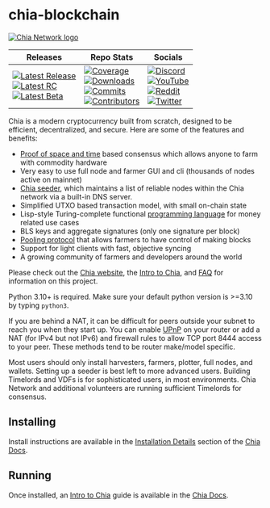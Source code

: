 # chia-blockchain

[![Chia Network logo][logo-chia]][link-chia]

| Releases                                                                                                                                        | Repo Stats                                                                                                                                                                                                           | Socials                                                                                                                                                                                   |
| ----------------------------------------------------------------------------------------------------------------------------------------------- | -------------------------------------------------------------------------------------------------------------------------------------------------------------------------------------------------------------------- | ----------------------------------------------------------------------------------------------------------------------------------------------------------------------------------------- |
| [![Latest Release][badge-release]][link-latest] <br /> [![Latest RC][badge-rc]][link-release] <br /> [![Latest Beta][badge-beta]][link-release] | [![Coverage][badge-coverage]][link-coverage] <br /> [![Downloads][badge-downloads]][link-downloads] <br /> [![Commits][badge-commits]][link-commits] <br /> [![Contributors][badge-contributors]][link-contributors] | [![Discord][badge-discord]][link-discord] <br /> [![YouTube][badge-youtube]][link-youtube] <br /> [![Reddit][badge-reddit]][link-reddit] <br /> [![Twitter][badge-twitter]][link-twitter] |

Chia is a modern cryptocurrency built from scratch, designed to be efficient, decentralized, and secure. Here are some of the features and benefits:

- [Proof of space and time][link-consensus] based consensus which allows anyone to farm with commodity hardware
- Very easy to use full node and farmer GUI and cli (thousands of nodes active on mainnet)
- [Chia seeder][link-seeder], which maintains a list of reliable nodes within the Chia network via a built-in DNS server.
- Simplified UTXO based transaction model, with small on-chain state
- Lisp-style Turing-complete functional [programming language][link-chialisp] for money related use cases
- BLS keys and aggregate signatures (only one signature per block)
- [Pooling protocol][link-pool] that allows farmers to have control of making blocks
- Support for light clients with fast, objective syncing
- A growing community of farmers and developers around the world

Please check out the [Chia website][link-chia], the [Intro to Chia][link-intro], and [FAQ][link-faq] for information on this project.

Python 3.10+ is required. Make sure your default python version is >=3.10 by typing `python3`.

If you are behind a NAT, it can be difficult for peers outside your subnet to reach you when they start up. You can enable [UPnP][link-upnp]
on your router or add a NAT (for IPv4 but not IPv6) and firewall rules to allow TCP port 8444 access to your peer.
These methods tend to be router make/model specific.

Most users should only install harvesters, farmers, plotter, full nodes, and wallets.
Setting up a seeder is best left to more advanced users.
Building Timelords and VDFs is for sophisticated users, in most environments.
Chia Network and additional volunteers are running sufficient Timelords for consensus.

## Installing

Install instructions are available in the [Installation Details][link-install] section of the [Chia Docs][link-docs].

## Running

Once installed, an [Intro to Chia][link-intro] guide is available in the [Chia Docs][link-docs].

[badge-beta]: https://img.shields.io/badge/dynamic/json?url=https%3A%2F%2Fdownload.chia.net%2Flatest%2Fbadge-data-beta.json&query=%24.message&logo=chianetwork&logoColor=black&label=Latest%20Beta&labelColor=%23e9fbbc&color=%231e2b2e
[badge-beta2]: https://img.shields.io/badge/dynamic/json?url=https%3A%2F%2Fdownload.chia.net%2Flatest%2Fbadge-data-beta.json&query=%24.message&logo=chianetwork&logoColor=%23e9fbbc&label=Latest%20Beta&labelColor=%23474748&color=%231e2b2e&link=https%3A%2F%2Fgithub.com%2FChia-Network%2Fchia-blockchain%2Freleases&link=https%3A%2F%2Fgithub.com%2FChia-Network%2Fchia-blockchain%2Freleases
[badge-commits]: https://img.shields.io/github/commit-activity/w/Chia-Network/chia-blockchain?logo=GitHub
[badge-contributors]: https://img.shields.io/github/contributors/Chia-Network/chia-blockchain?logo=GitHub
[badge-coverage]: https://img.shields.io/coverallsCoverage/github/Chia-Network/chia-blockchain?logo=Coveralls&logoColor=red&labelColor=%23212F39
[badge-discord]: https://img.shields.io/badge/discord-Chia%20Network-green.svg
[badge-discord2]: https://img.shields.io/discord/1034523881404370984.svg?label=Discord&logo=discord&colorB=1e2b2f
[badge-downloads]: https://img.shields.io/github/downloads/Chia-Network/chia-blockchain/total?logo=GitHub
[badge-rc]: https://img.shields.io/badge/dynamic/json?url=https%3A%2F%2Fdownload.chia.net%2Flatest%2Fbadge-data-rc.json&query=%24.message&logo=chianetwork&logoColor=white&label=Latest%20RC&labelColor=%230d3349&color=%23474748
[badge-reddit]: https://img.shields.io/reddit/subreddit-subscribers/chia?style=flat-square&logo=reddit&labelColor=%230b1416&color=%23222222
[badge-release]: https://img.shields.io/badge/dynamic/json?url=https%3A%2F%2Fdownload.chia.net%2Flatest%2Fbadge-data.json&query=%24.message&logo=chianetwork&label=Latest%20Release&labelColor=%231e2b2e&color=%230d3349
[badge-twitter]: https://img.shields.io/twitter/follow/chia_project?style=flat-square&logo=x.org&logoColor=white&labelColor=black
[badge-youtube]: https://img.shields.io/youtube/channel/subscribers/UChFkJ3OAUvnHZdiQISWdWPA?style=flat-square&logo=youtube&logoColor=%23ff0000&labelColor=%230f0f0f&color=%23272727
[link-chia]: https://www.chia.net/
[link-chialisp]: https://chialisp.com/
[link-commits]: https://github.com/Chia-Network/chia-blockchain/commits/main/
[link-consensus]: https://docs.chia.net/consensus-intro/
[link-contributors]: https://github.com/Chia-Network/chia-blockchain/graphs/contributors
[link-coverage]: https://coveralls.io/github/Chia-Network/chia-blockchain
[link-discord]: https://discord.gg/chia
[link-docs]: https://docs.chia.net/docs-home/
[link-downloads]: https://www.chia.net/downloads/
[link-faq]: https://docs.chia.net/faq/
[link-install]: https://docs.chia.net/installation/
[link-intro]: https://docs.chia.net/introduction/
[link-latest]: https://github.com/Chia-Network/chia-blockchain/releases/latest
[link-pool]: https://docs.chia.net/pool-farming/
[link-reddit]: https://www.reddit.com/r/chia/
[link-release]: https://github.com/Chia-Network/chia-blockchain/releases
[link-seeder]: https://docs.chia.net/guides/seeder-user-guide/
[link-twitter]: https://twitter.com/chia_project
[link-upnp]: https://www.homenethowto.com/ports-and-nat/upnp-automatic-port-forward/
[link-youtube]: https://www.youtube.com/chianetwork
[logo-chia]: https://www.chia.net/wp-content/uploads/2022/09/chia-logo.svg "Chia logo"
